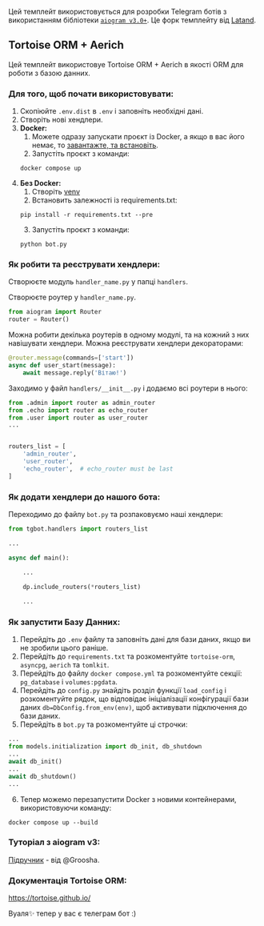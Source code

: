 Цей темплейт використовується для розробки Telegram ботів з використанням бібліотеки [`aiogram v3.0+`](https://github.com/aiogram/aiogram/tree/dev-3.x).
Це форк темплейту від [Latand](https://github.com/Latand/tgbot_template_v3).

## Tortoise ORM + Aerich
Цей темплейт використовуе Tortoise ORM + Aerich в якості ORM для роботи з базою данних.
### Для того, щоб почати використовувати:
1. Скопіюйте `.env.dist` в `.env` і заповніть необхідні дані.
2. Створіть нові хендлери.
3. **Docker:**
   1. Можете одразу запускати проєкт із Docker, а якщо в вас його немає, то [завантажте, та встановіть](https://docs.docker.com/get-docker/).
   2. Запустіть проєкт з команди: 
   ```
   docker compose up
   ```
4. **Без Docker:**
   1. Створіть [venv](https://docs.python.org/3/library/venv.html)
   2. Встановить залежності із requirements.txt:
   ```
   pip install -r requirements.txt --pre
   ```
   3. Запустіть проєкт з команди: 
   ```
   python bot.py
   ```

### Як робити та реєструвати хендлери:
Створюєте модуль `handler_name.py` у папці `handlers`.

Створюєте роутер у `handler_name.py`.
```python
from aiogram import Router
router = Router()
```
Можна робити декілька роутерів в одному модулі, та на кожний з них навішувати хендлери.
Можна реєструвати хендлери декораторами:
```python
@router.message(commands=['start'])
async def user_start(message):
    await message.reply('Вітаю!')
```

Заходимо у файл `handlers/__init__.py` і додаємо всі роутери в нього:
```python
from .admin import router as admin_router
from .echo import router as echo_router
from .user import router as user_router
...


routers_list = [
    'admin_router',
    'user_router',
    'echo_router',  # echo_router must be last
]

```
### Як додати хендлери до нашого бота:
Переходимо до файлу  `bot.py` та розпаковуємо наші хендлери:
```python
from tgbot.handlers import routers_list

...

async def main():
   
    ...

    dp.include_routers(*routers_list)

    ...


```

### Як запустити Базу Данних:
1. Перейдіть до `.env` файлу та заповніть дані для бази даних, якщо ви не зробили цього раніше.
2. Перейдіть до `requirements.txt` та розкоментуйте `tortoise-orm`, `asyncpg`, `aerich` та `tomlkit`.
3. Перейдіть до файлу `docker compose.yml` та розкоментуйте секції: `pg_database` і `volumes:pgdata`.
4. Перейдіть до `config.py` знайдіть розділ функції `load_config` і розкоментуйте рядок, що відповідає ініціалізації конфігурації бази даних `db=DbConfig.from_env(env)`, щоб активувати підключення до бази даних.
5. Перейдіть в `bot.py` та розкоментуйте ці строчки:
```python
...
from models.initialization import db_init, db_shutdown
...
await db_init()
...
await db_shutdown()
...
```
6. Тепер можемо перезапустити Docker з новими контейнерами, використовуючи команду:
```
docker compose up --build
```

### Туторіал з aiogram v3:
[Підручник](https://mastergroosha.github.io/aiogram-3-guide) - від @Groosha.

### Документація Tortoise ORM:
https://tortoise.github.io/

Вуаля✨ тепер у вас є телеграм бот :)
